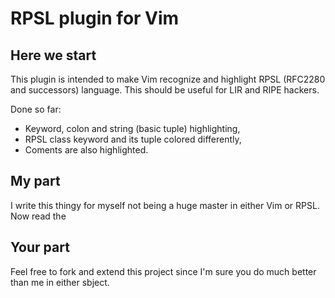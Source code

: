 # RPSL plugin for Vim

## Here we start

This plugin is intended to make Vim recognize and highlight RPSL (RFC2280 and
successors) language. This should be useful for LIR and RIPE hackers.

Done so far:

  + Keyword, colon and string (basic tuple) highlighting,
  + RPSL class keyword and its tuple colored differently,
  + Coments are also highlighted.


## My part

I write this thingy for myself not being a huge master in either Vim or RPSL.
Now read the

## Your part

Feel free to fork and extend this project since I'm sure you do much better
than me in either sbject.
